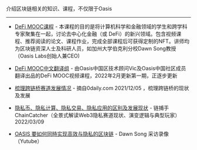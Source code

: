 介绍区块链相关的知识、课程，不仅限于Oasis

------

- [DeFi MOOC课程](https://defi-learning.org/) - 本课程的目的是将计算机科学和金融领域的学生和跨学科专家聚集在一起，讨论去中心化金融（或 DeFi）的新兴领域。包含视频课程、推荐阅读的论文、课程作业，完成全部课程后可获得定制的NFT。讲师均为区块链资深人士及科研人员，如加州大学伯克利分校Dawn Song教授（Oasis Labs创始人兼CEO)

- [DeFi MOOC中文翻译组](https://space.bilibili.com/1522784883) - 由Oasis中国区技术顾问Vic及Oasis中国社区成员翻译出品的DeFi MOOC视频课程，2022年2月更新第一期，正逐步更新

- [梳理跨链桥赛道发展情况](https://www.0daily.com/post/5174721) - 摘自0daily.com 2021/12/05 ，梳理跨链桥的现状及发展

- [隐私币、隐私计算、隐私交易、隐私应用的区别及发展现状](https://www.panewslab.com/zh/articledetails/D23276048.html) - 链捕手ChainCatcher（全景式解读Web3隐私赛道现状、演变逻辑与典型玩家） 2022/03/09 

- [OASIS 要如何同時实现高效与隐私的区块链](https://www.youtube.com/watch?v=067EuPJm1kU) - Dawn Song 采访录像（Yutube）

